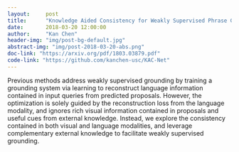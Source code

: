 ```yaml
---
layout:     post
title:      "Knowledge Aided Consistency for Weakly Supervised Phrase Grounding"
date:       2018-03-20 12:00:00
author:     "Kan Chen"
header-img: "img/post-bg-default.jpg"
abstract-img: "img/post-2018-03-20-abs.png"
doc-link: "https://arxiv.org/pdf/1803.03879.pdf"
code-link: "https://github.com/kanchen-usc/KAC-Net"
---
```


<p>Previous methods address weakly supervised grounding by training a grounding system via learning to reconstruct language information contained in input queries from predicted proposals. However, the optimization is solely guided by the reconstruction loss from the language modality, and ignores rich visual information contained in proposals and useful cues from external knowledge. Instead, we explore the consistency contained in both visual and language modalities, and leverage complementary external knowledge to facilitate weakly supervised grounding.</p>